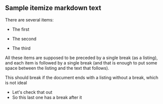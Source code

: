 ## Sample itemize markdown text

There are several items:

* The first

* The second

* The third

All these items are supposed to be preceded by a single break (as a listing), 
and each item is followed by a single break (and that is enough to put some
space between the listing and the text that follows).

This should break if the document ends with a listing without a break, which is
not ideal

* Let's check that out
* So this last one has a break after it


